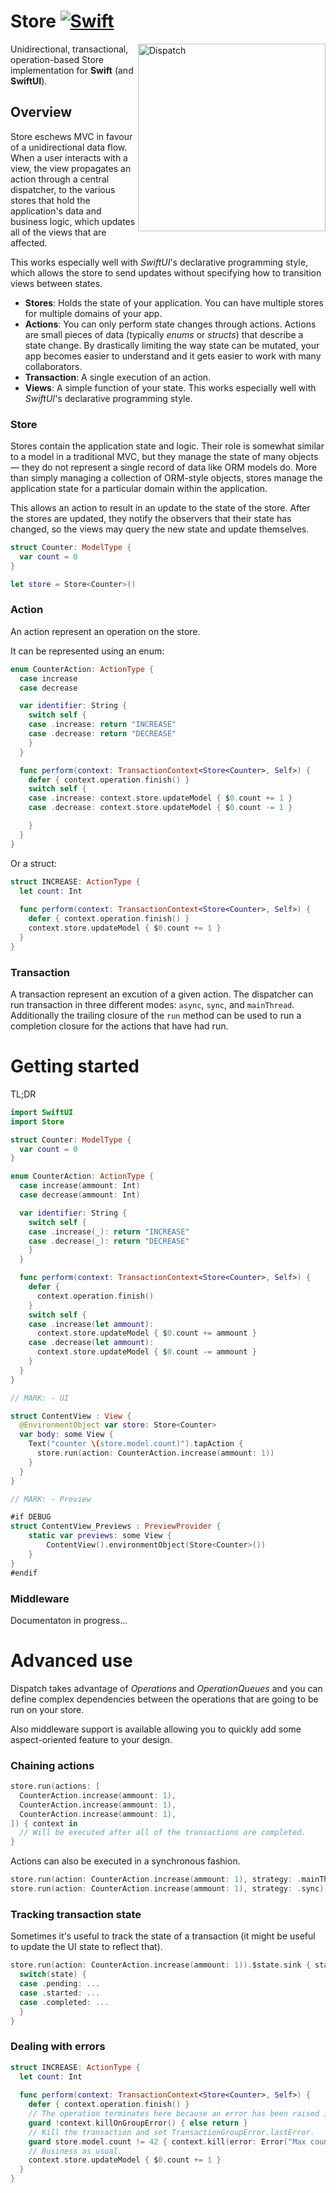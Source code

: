 # Store [![Swift](https://img.shields.io/badge/swift-5.1-orange.svg?style=flat)](#)
<img src="https://raw.githubusercontent.com/alexdrone/Dispatch/master/docs/dispatch_logo_small.png" width=300 alt="Dispatch" align=right />

Unidirectional, transactional, operation-based Store implementation for **Swift** (and **SwiftUI**).

## Overview

Store eschews MVC in favour of a unidirectional data flow. When a user interacts with a view, the view propagates an action through a central dispatcher, to the various stores that hold the application's data and business logic, which updates all of the views that are affected.

This works especially well with *SwiftUI*'s declarative programming style, which allows the store to send updates without specifying how to transition views between states.

- **Stores**: Holds the state of your application. You can have multiple stores for multiple domains of your app.
- **Actions**: You can only perform state changes through actions. Actions are small pieces of data (typically *enums* or *structs*) that describe a state change. By drastically limiting the way state can be mutated, your app becomes easier to understand and it gets easier to work with many collaborators.
- **Transaction**:  A single execution of an action.
- **Views**: A simple function of your state. This works especially well with *SwiftUI*'s declarative programming style.

### Store

Stores contain the application state and logic. Their role is somewhat similar to a model in a traditional MVC, but they manage the state of many objects — they do not represent a single record of data like ORM models do. More than simply managing a collection of ORM-style objects, stores manage the application state for a particular domain within the application.

This allows an action to result in an update to the state of the store. After the stores are updated, they notify the observers that their state has changed, so the views may query the new state and update themselves.

```swift
struct Counter: ModelType {
  var count = 0
}

let store = Store<Counter>()
```

### Action

An action represent an operation on the store.

It can be represented using an enum:

```swift
enum CounterAction: ActionType {
  case increase
  case decrease

  var identifier: String {
    switch self {
    case .increase: return "INCREASE"
    case .decrease: return "DECREASE"
    }
  }

  func perform(context: TransactionContext<Store<Counter>, Self>) {
    defer { context.operation.finish() }
    switch self {
    case .increase: context.store.updateModel { $0.count += 1 }
    case .decrease: context.store.updateModel { $0.count -= 1 }

    }
  }
}

```

Or a struct:

```swift
struct INCREASE: ActionType {
  let count: Int
  
  func perform(context: TransactionContext<Store<Counter>, Self>) {
    defer { context.operation.finish() }
    context.store.updateModel { $0.count += 1 }
  }
}
```

### Transaction

A transaction represent an excution of a given action.
The dispatcher can run transaction in three different modes: `async`, `sync`, and `mainThread`.
Additionally the trailing closure of the `run` method can be used to run a completion closure for the actions that have had run.

# Getting started

TL;DR

```swift
import SwiftUI
import Store

struct Counter: ModelType {
  var count = 0
}

enum CounterAction: ActionType {
  case increase(ammount: Int)
  case decrease(ammount: Int)

  var identifier: String {
    switch self {
    case .increase(_): return "INCREASE"
    case .decrease(_): return "DECREASE"
    }
  }

  func perform(context: TransactionContext<Store<Counter>, Self>) {
    defer {
      context.operation.finish()
    }
    switch self {
    case .increase(let ammount):
      context.store.updateModel { $0.count += ammount }
    case .decrease(let ammount):
      context.store.updateModel { $0.count -= ammount }
    }
  }
}

// MARK: - UI

struct ContentView : View {
  @EnvironmentObject var store: Store<Counter>
  var body: some View {
    Text("counter \(store.model.count)").tapAction {
      store.run(action: CounterAction.increase(ammount: 1))
    }
  }
}

// MARK: - Preview

#if DEBUG
struct ContentView_Previews : PreviewProvider {
    static var previews: some View {
        ContentView().environmentObject(Store<Counter>())
    }
}
#endif
```

### Middleware

Documentaton in progress...

# Advanced use

Dispatch takes advantage of *Operations* and *OperationQueues* and you can define complex dependencies between the operations that are going to be run on your store.

Also middleware support is available allowing you to quickly add some aspect-oriented feature to your design.

### Chaining actions

```swift
store.run(actions: [
  CounterAction.increase(ammount: 1),
  CounterAction.increase(ammount: 1),
  CounterAction.increase(ammount: 1),
]) { context in
  // Will be executed after all of the transactions are completed.
}

```
Actions can also be executed in a synchronous fashion.

```swift
store.run(action: CounterAction.increase(ammount: 1), strategy: .mainThread)
store.run(action: CounterAction.increase(ammount: 1), strategy: .sync)
```

### Tracking transaction state

Sometimes it's useful to track the state of a transaction (it might be useful to update the UI state to reflect that).

```swift
store.run(action: CounterAction.increase(ammount: 1)).$state.sink { state in
  switch(state) {
  case .pending: ...
  case .started: ...
  case .completed: ...
  }
}
```

### Dealing with errors

```swift
struct INCREASE: ActionType {
  let count: Int
  
  func perform(context: TransactionContext<Store<Counter>, Self>) {
    defer { context.operation.finish() }
    // The operation terminates here because an error has been raised in this dispatch group.
    guard !context.killOnGroupError() { else return }
    // Kill the transaction and set TransactionGroupError.lastError.
    guard store.model.count != 42 { context.kill(error: Error("Max count reach") }
    // Business as usual.  
    context.store.updateModel { $0.count += 1 }
  }
}
```

